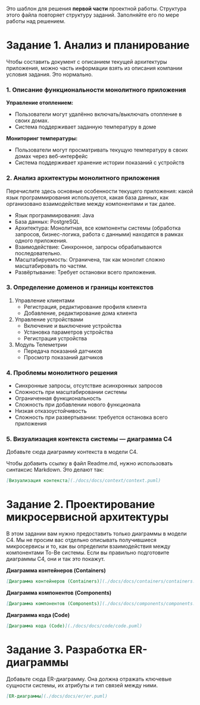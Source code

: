 Это шаблон для решения **первой части** проектной работы. Структура этого файла повторяет структуру заданий. Заполняйте его по мере работы над решением.

# Задание 1. Анализ и планирование

Чтобы составить документ с описанием текущей архитектуры приложения, можно часть информации взять из описания компании условия задания. Это нормально.

### 1. Описание функциональности монолитного приложения

**Управление отоплением:**

- Пользователи могут удалённо включать/выключать отопление в своих домах.
- Система поддерживает заданную температуру в доме

**Мониторинг температуры:**

- Пользователи могут просматривать текущую температуру в своих домах через веб-интерфейс
- Система поддерживает хранение истории показаний с устройств


### 2. Анализ архитектуры монолитного приложения

Перечислите здесь основные особенности текущего приложения: какой язык программирования используется, какая база данных, как организовано взаимодействие между компонентами и так далее.

- Язык программирования: Java
- База данных: PostgreSQL
- Архитектура: Монолитная, все компоненты системы (обработка запросов, бизнес-логика, работа с данными) находятся в рамках одного приложения. 
- Взаимодействие: Синхронное, запросы обрабатываются последовательно. 
- Масштабируемость: Ограничена, так как монолит сложно масштабировать по частям. 
- Развёртывание: Требует остановки всего приложения.

### 3. Определение доменов и границы контекстов

1. Управление клиентами
   - Регистрация, редактирование профиля клиента
   - Добавление, редактирование дома клиента
2. Управление устройствами
   - Включение и выключение устройства
   - Установка параметров устройства
   - Регистрация устройства
3. Модуль Телеметрии
   - Передача показаний датчиков
   - Просмотр показаний датчиков

### **4. Проблемы монолитного решения**

- Синхронные запросы, отсутствие асинхронных запросов
- Сложность при масштабировании системы
- Ограниченная функциональность
- Сложность при добавлении нового функционала
- Низкая отказоустойчивость
- Сложность при развертывании: требуется остановка всего приложения

### 5. Визуализация контекста системы — диаграмма С4

Добавьте сюда диаграмму контекста в модели C4.

Чтобы добавить ссылку в файл Readme.md, нужно использовать синтаксис Markdown. Это делают так:

```markdown
[Визуализация контекста](./docs/docs/context/context.puml)
```

# Задание 2. Проектирование микросервисной архитектуры

В этом задании вам нужно предоставить только диаграммы в модели C4. Мы не просим вас отдельно описывать получившиеся микросервисы и то, как вы определили взаимодействия между компонентами To-Be системы. Если вы правильно подготовите диаграммы C4, они и так это покажут.


**Диаграмма контейнеров (Containers)**
```markdown
[Диаграмма контейнеров (Containers)](./docs/docs/containers/containers.puml)
```
**Диаграмма компонентов (Components)**
```markdown
[Диаграмма компонентов (Components)](./docs/docs/components/components.puml)
```
**Диаграмма кода (Code)**
```markdown
[Диаграмма кода (Code)](./docs/docs/code/code.puml)
```
# Задание 3. Разработка ER-диаграммы

Добавьте сюда ER-диаграмму. Она должна отражать ключевые сущности системы, их атрибуты и тип связей между ними.
```markdown
[ER-диаграммы](./docs/docs/er/er.puml)
```